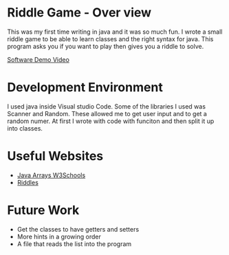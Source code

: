 # Riddle Game - Over view 

This was my first time writing in java and it was so much fun. I wrote a small riddle game to be able to learn classes and the right syntax for java. This program asks you if you want to play then gives you a riddle to solve. 

[Software Demo Video](http://youtube.link.goes.here)

# Development Environment

I used java inside Visual studio Code. Some of the libraries I used was Scanner and Random. These allowed me to get user input and to get a random numer. At first I wrote with code with funciton and then split it up into classes. 

# Useful Websites

* [Java Arrays W3Schools](https://www.w3schools.com/java/java_arrays.asp)
* [Riddles](https://parade.com/947956/parade/riddles/)

# Future Work

* Get the classes to have getters and setters
* More hints in a growing order
* A file that reads the list into the program